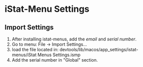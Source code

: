 # iStat-Menu Settings

## Import Settings
1. After installing istat-menus, add the *email* and *serial number*.
2. Go to menu:  File -> Import Settings...
3. load the file located in: devtools/lib/macos/app_settings/istat-menus/iStat Menus Settings.ismp
4. Add the serial number in "Global" section.